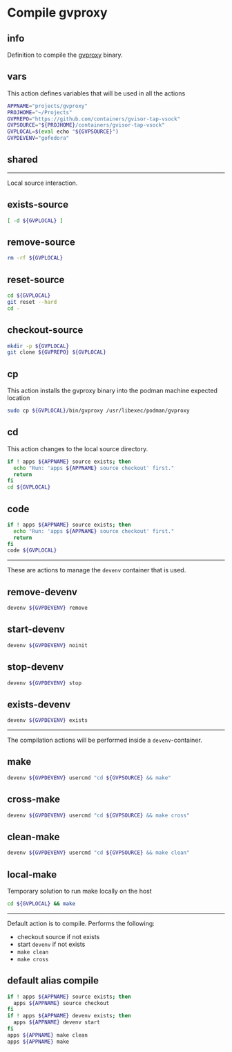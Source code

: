 # Compile gvproxy


## info

Definition to compile the [gvproxy](https://github.com/containers/gvisor-tap-vsock) binary.


## vars
This action defines variables that will be used in all the actions

```sh
APPNAME="projects/gvproxy"
PROJHOME="~/Projects"
GVPREPO="https://github.com/containers/gvisor-tap-vsock"
GVPSOURCE="${PROJHOME}/containers/gvisor-tap-vsock"
GVPLOCAL=$(eval echo "${GVPSOURCE}")
GVPDEVENV="gofedora"
```

## shared

---

Local source interaction.

## exists-source
```sh
[ -d ${GVPLOCAL} ]
```

## remove-source
```sh
rm -rf ${GVPLOCAL}
```

## reset-source
```sh
cd ${GVPLOCAL}
git reset --hard
cd -
```

## checkout-source
```sh
mkdir -p ${GVPLOCAL}
git clone ${GVPREPO} ${GVPLOCAL}
```

## cp
This action installs the gvproxy binary into the podman machine expected location

```sh
sudo cp ${GVPLOCAL}/bin/gvproxy /usr/libexec/podman/gvproxy
```

## cd
This action changes to the local source directory.

```sh interactive
if ! apps ${APPNAME} source exists; then
  echo "Run: 'apps ${APPNAME} source checkout' first."
  return
fi
cd ${GVPLOCAL}
```

## code
```sh interactive
if ! apps ${APPNAME} source exists; then
  echo "Run: 'apps ${APPNAME} source checkout' first."
  return
fi
code ${GVPLOCAL}
```

---

These are actions to manage the `devenv` container that is used.

## remove-devenv
```sh
devenv ${GVPDEVENV} remove
```

## start-devenv
```sh
devenv ${GVPDEVENV} noinit
```

## stop-devenv
```sh
devenv ${GVPDEVENV} stop
```

## exists-devenv
```sh
devenv ${GVPDEVENV} exists
```

---

The compilation actions will be performed inside a `devenv`-container.

## make
```sh interactive
devenv ${GVPDEVENV} usercmd "cd ${GVPSOURCE} && make"
```

## cross-make
```sh interactive
devenv ${GVPDEVENV} usercmd "cd ${GVPSOURCE} && make cross"
```

## clean-make
```sh interactive
devenv ${GVPDEVENV} usercmd "cd ${GVPSOURCE} && make clean"
```

## local-make
Temporary solution to run make locally on the host

```sh interactive
cd ${GVPLOCAL} && make
```

---

Default action is to compile. Performs the following:

  - checkout source if not exists
  - start `devenv` if not exists
  - `make clean`
  - `make cross`

## default alias compile
```sh interactive
if ! apps ${APPNAME} source exists; then
  apps ${APPNAME} source checkout
fi
if ! apps ${APPNAME} devenv exists; then
  apps ${APPNAME} devenv start
fi
apps ${APPNAME} make clean
apps ${APPNAME} make
```

